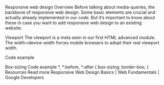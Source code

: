 Responsive web design
Overview
Before talking about media-queries, the backbone of responsive web design. Some basic elements are crucial and actually already implemented in our code. But it’s important to know about these in case you want to add responsive web design to an existing website.

Viewport
The viewport is a meta seen in our first HTML advanced module. The width=device-width forces mobile browsers to adopt their real viewport width.

Code example
<head>
  <meta name="viewport" content="width=device-width, initial-scale=1, viewport-fit=cover">
</head>
Box-sizing
Code example
*, *:before, *:after {
  box-sizing: border-box;
}
Resources
Read more Responsive Web Design Basics | Web Fundamentals | Google Developers